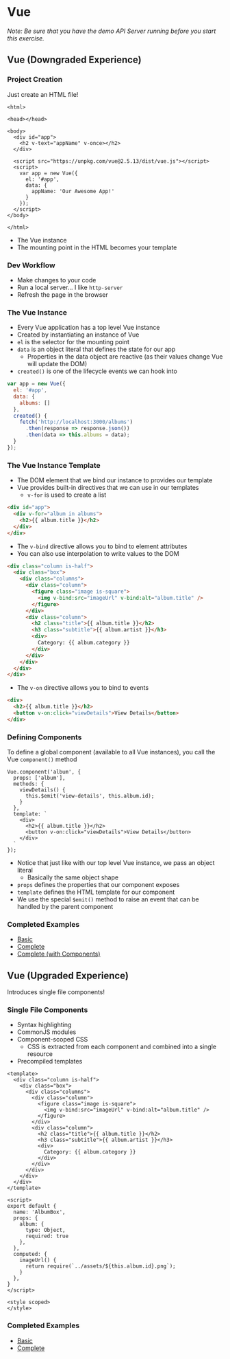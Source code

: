 
# Vue

*Note: Be sure that you have the demo API Server running before you start this exercise.*

## Vue (Downgraded Experience)

### Project Creation

Just create an HTML file!

```
<html>

<head></head>

<body>
  <div id="app">
    <h2 v-text="appName" v-once></h2>
  </div>

  <script src="https://unpkg.com/vue@2.5.13/dist/vue.js"></script>
  <script>
    var app = new Vue({
      el: '#app',
      data: {
        appName: 'Our Awesome App!'
      }
    });
  </script>
</body>

</html>
```

* The Vue instance
* The mounting point in the HTML becomes your template

### Dev Workflow

* Make changes to your code
* Run a local server... I like `http-server`
* Refresh the page in the browser

### The Vue Instance

* Every Vue application has a top level Vue instance
* Created by instantiating an instance of Vue
* `el` is the selector for the mounting point
* `data` is an object literal that defines the state for our app
  * Properties in the data object are reactive (as their values change Vue will update the DOM)
* `created()` is one of the lifecycle events we can hook into

```javascript
var app = new Vue({
  el: '#app',
  data: {
    albums: []
  },
  created() {
    fetch('http://localhost:3000/albums')
      .then(response => response.json())
      .then(data => this.albums = data);
  }
});
```

### The Vue Instance Template

* The DOM element that we bind our instance to provides our template
* Vue provides built-in directives that we can use in our templates
  * `v-for` is used to create a list

```html
<div id="app">
  <div v-for="album in albums">
    <h2>{{ album.title }}</h2>
  </div>
</div>
```

* The `v-bind` directive allows you to bind to element attributes
* You can also use interpolation to write values to the DOM

```html
<div class="column is-half">
  <div class="box">
    <div class="columns">
      <div class="column">
        <figure class="image is-square">
          <img v-bind:src="imageUrl" v-bind:alt="album.title" />
        </figure>
      </div>
      <div class="column">
        <h2 class="title">{{ album.title }}</h2>
        <h3 class="subtitle">{{ album.artist }}</h3>
        <div>
          Category: {{ album.category }}
        </div>
      </div>      
    </div>      
  </div>
</div>
```

* The `v-on` directive allows you to bind to events

```html
<div>
  <h2>{{ album.title }}</h2>
  <button v-on:click="viewDetails">View Details</button>
</div>
```

### Defining Components

To define a global component (available to all Vue instances), you call the Vue `component()` method

```
Vue.component('album', {
  props: ['album'],
  methods: {
    viewDetails() {
      this.$emit('view-details', this.album.id);
    }
  },
  template: `
    <div>
      <h2>{{ album.title }}</h2>
      <button v-on:click="viewDetails">View Details</button>
    </div>
  `
});
```

* Notice that just like with our top level Vue instance, we pass an object literal
  * Basically the same object shape
* `props` defines the properties that our component exposes
* `template` defines the HTML template for our component
* We use the special `$emit()` method to raise an event that can be handled by the parent component

### Completed Examples

* [Basic](/demos/basic/vue-downgraded)
* [Complete](/demos/complete/vue-downgraded)
* [Complete (with Components)](/demos/complete/vue-downgraded-components)

## Vue (Upgraded Experience)

Introduces single file components!

### Single File Components

* Syntax highlighting
* CommonJS modules
* Component-scoped CSS
  * CSS is extracted from each component and combined into a single resource
* Precompiled templates

```
<template>
  <div class="column is-half">
    <div class="box">
      <div class="columns">
        <div class="column">
          <figure class="image is-square">
            <img v-bind:src="imageUrl" v-bind:alt="album.title" />
          </figure>
        </div>
        <div class="column">
          <h2 class="title">{{ album.title }}</h2>
          <h3 class="subtitle">{{ album.artist }}</h3>
          <div>
            Category: {{ album.category }}
          </div>
        </div>      
      </div>      
    </div>
  </div>
</template>

<script>
export default {
  name: 'AlbumBox',
  props: {
    album: {
      type: Object,
      required: true
    },
  },
  computed: {
    imageUrl() {
      return require(`../assets/${this.album.id}.png`);
    }
  },
}
</script>

<style scoped>
</style>
```
### Completed Examples

* [Basic](/demos/basic/vue-cli)
* [Complete](/demos/complete/vue-cli)
